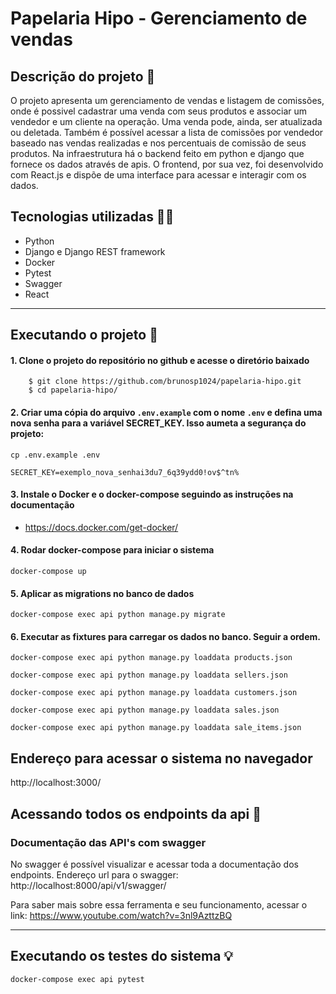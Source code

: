 # Papelaria Hipo - Gerenciamento de vendas

## Descrição do projeto 📄

O projeto apresenta um gerenciamento de vendas e listagem de comissões, onde é possivel cadastrar uma venda com seus produtos e associar um vendedor e um cliente na operação. Uma venda pode, ainda, ser atualizada ou deletada. Também é possível acessar a lista de comissões por vendedor baseado nas vendas realizadas e nos percentuais de comissão de seus produtos.
Na infraestrutura há o backend feito em python e django que fornece os dados através de apis. O frontend, por sua vez, foi desenvolvido com React.js e dispõe de uma interface para acessar e interagir com os dados.

## Tecnologias utilizadas 🧑‍💻

+ Python
+ Django e Django REST framework
+ Docker
+ Pytest
+ Swagger
+ React

***

## Executando o projeto 🚀

#### 1. Clone o projeto do repositório no github e acesse o diretório baixado

        $ git clone https://github.com/brunosp1024/papelaria-hipo.git
        $ cd papelaria-hipo/


#### 2. Criar uma cópia do arquivo `.env.example` com o nome `.env` e defina uma nova senha para a variável SECRET_KEY. Isso aumeta a segurança do projeto:

```shell script
cp .env.example .env
```
```shell script
SECRET_KEY=exemplo_nova_senhai3du7_6q39ydd0!ov$^tn%
```


#### 3. Instale o Docker e o docker-compose seguindo as instruções na documentação

 - https://docs.docker.com/get-docker/


#### 4. Rodar docker-compose para iniciar o sistema

```shell script
docker-compose up
```


#### 5. Aplicar as migrations no banco de dados

```shell script
docker-compose exec api python manage.py migrate
```


#### 6. Executar as fixtures para carregar os dados no banco. Seguir a ordem.

```shell script
docker-compose exec api python manage.py loaddata products.json
```
```shell script
docker-compose exec api python manage.py loaddata sellers.json
```
```shell script
docker-compose exec api python manage.py loaddata customers.json
```
```shell script
docker-compose exec api python manage.py loaddata sales.json
```
```shell script
docker-compose exec api python manage.py loaddata sale_items.json
```

## Endereço para acessar o sistema no navegador

http://localhost:3000/

## Acessando todos os endpoints da api 📌

### Documentação das API's com swagger

No swagger é possível visualizar e acessar toda a documentação dos endpoints.
Endereço url para o swagger: http://localhost:8000/api/v1/swagger/

Para saber mais sobre essa ferramenta e seu funcionamento, acessar o link: https://www.youtube.com/watch?v=3nl9AzttzBQ

***

## Executando os testes do sistema 💡

```shell script
docker-compose exec api pytest
```

